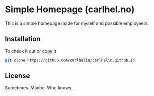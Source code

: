 # Simple Homepage (carlhel.no)

This is a simple homepage made for myself and possible employeers. 

## Installation

To check it out or copy it

```bash
git clone https://github.com/carlhelin/carlhelin.github.io
```

## License

Sometimes. Maybe. Who knows.

